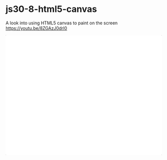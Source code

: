 # js30-8-html5-canvas
A look into using HTML5 canvas to paint on the screen https://youtu.be/8ZGAzJ0drl0


![a demo of the canvas, a multicolored line drawn gradually getting bigger then smaller into the shape of a heart](canvas-finished.gif)
